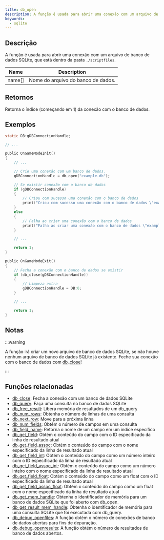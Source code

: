 ```yaml
---
title: db_open
description: A função é usada para abrir uma conexão com um arquivo de banco de dados SQLite, que está dentro da pasta `./scriptfiles`.
keywords:
  - sqlite
---
```


<LowercaseNote />

## Descrição

A função é usada para abrir uma conexão com um arquivo de banco de dados SQLite, que está dentro da pasta `./scriptfiles`.

| Name   | Description                        |
| ------ | ---------------------------------- |
| name[] | Nome do arquivo do banco de dados. |

## Retornos

Retorna o índice (começando em 1) da conexão com o banco de dados.

## Exemplos

```c
static DB:gDBConnectionHandle;

// ...

public OnGameModeInit()
{
    // ...

    // Crie uma conexão com um banco de dados.
    gDBConnectionHandle = db_open("example.db");

    // Se existir conexão com o banco de dados
    if (gDBConnectionHandle)
    {
        // Criou com sucesso uma conexão com o banco de dados
        print("Criou com sucesso uma conexão com o banco de dados \"example.db\".");
    }
    else
    {
        // Falha ao criar uma conexão com o banco de dados
        print("Falha ao criar uma conexão com o banco de dados \"example.db\".");
    }

    // ...

    return 1;
}

public OnGameModeExit()
{
    // Fecha a conexão com o banco de dados se existir
    if (db_close(gDBConnectionHandle))
    {
        // Limpeza extra
        gDBConnectionHandle = DB:0;
    }

    // ...

    return 1;
}
```

## Notas

:::warning

A função irá criar um novo arquivo de banco de dados SQLite, se não houve nenhum arquivo de banco de dados SQLite já existente. Feche sua conexão com o banco de dados com [db_close](db_close)!

:::

 ## Funções relacionadas

- [db_close](db_close): Fecha a conexão com um banco de dados SQLite
- [db_query](db_query): Faça uma consulta no banco de dados SQLite
- [db_free_result](db_free_result): Libera memória de resultados de um db_query
- [db_num_rows](db_num_rows): Obtenha o número de linhas de uma consulta
- [db_next_row](db_next_row): Move para a próxima linha
- [db_num_fields](db_num_fields): Obtém o número de campos em uma consulta
- [db_field_name](db_field_name): Retorna o nome de um campo em um índice específico
- [db_get_field](db_get_field): Obtém o conteúdo do campo com o ID especificado da linha de resultado atual
- [db_get_field_assoc](db_get_field_assoc): Obtém o conteúdo do campo com o nome especificado da linha de resultado atual
- [db_get_field_int](db_get_field_int): Obtém o conteúdo do campo como um número inteiro com o ID especificado da linha de resultado atual
- [db_get_field_assoc_int](db_get_field_assoc_int): Obtém o conteúdo do campo como um número inteiro com o nome especificado da linha de resultado atual
- [db_get_field_float](db_get_field_float): Obtém o conteúdo do campo como um float com o ID especificado da linha de resultado atual
- [db_get_field_assoc_float](db_get_field_assoc_float): Obtém o conteúdo do campo como um float com o nome especificado da linha de resultado atual
- [db_get_mem_handle](db_get_mem_handle): Obtenha o identificador de memória para um banco de dados SQLite que foi aberto com db_open.
- [db_get_result_mem_handle](db_get_result_mem_handle): Obtenha o identificador de memória para uma consulta SQLite que foi executada com db_query.
- [db_debug_openfiles](db_debug_openfiles): A função obtém o número de conexões de banco de dados abertas para fins de depuração.
- [db_debug_openresults](db_debug_openresults): A função obtém o número de resultados de banco de dados abertos.
